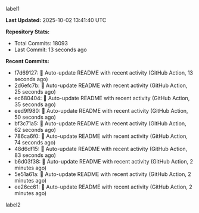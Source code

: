 
label1 
<!-- ACTIVITY_START -->
**Last Updated:** 2025-10-02 13:41:40 UTC

**Repository Stats:**
- Total Commits: 18093
- Last Commit: 13 seconds ago

**Recent Commits:**
- f7d69127: 🤖 Auto-update README with recent activity (GitHub Action, 13 seconds ago)
- 2d6efc7b: 🤖 Auto-update README with recent activity (GitHub Action, 25 seconds ago)
- ec680404: 🤖 Auto-update README with recent activity (GitHub Action, 35 seconds ago)
- eed9f980: 🤖 Auto-update README with recent activity (GitHub Action, 50 seconds ago)
- bf3c71a5: 🤖 Auto-update README with recent activity (GitHub Action, 62 seconds ago)
- 786ca6f0: 🤖 Auto-update README with recent activity (GitHub Action, 74 seconds ago)
- 48d6df15: 🤖 Auto-update README with recent activity (GitHub Action, 83 seconds ago)
- b6d03f38: 🤖 Auto-update README with recent activity (GitHub Action, 2 minutes ago)
- 5e51a61a: 🤖 Auto-update README with recent activity (GitHub Action, 2 minutes ago)
- ee26cc61: 🤖 Auto-update README with recent activity (GitHub Action, 2 minutes ago)
<!-- ACTIVITY_END -->

label2
